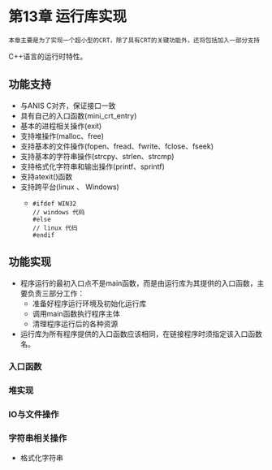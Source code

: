 # 第13章 运行库实现

    本章主要是为了实现一个超小型的CRT，除了具有CRT的关键功能外，还将包括加入一部分支持

C++语言的运行时特性。

## 功能支持

* 与ANIS C对齐，保证接口一致
* 具有自己的入口函数(mini_crt_entry)
* 基本的进程相关操作(exit)
* 支持堆操作(malloc、free)
* 支持基本的文件操作(fopen、fread、fwrite、fclose、fseek\)
* 支持基本的字符串操作(strcpy、strlen、strcmp)
* 支持格式化字符串和输出操作(printf、sprintf\)
* 支持atexit()函数
* 支持跨平台(linux 、 Windows)
  * ```
    #ifdef WIN32
    // windows 代码
    #else
    // linux 代码
    #endif
    ```

## 功能实现

* 程序运行的最初入口点不是main函数，而是由运行库为其提供的入口函数，主要负责三部分工作：
  * 准备好程序运行环境及初始化运行库
  * 调用main函数执行程序主体
  * 清理程序运行后的各种资源
* 运行库为所有程序提供的入口函数应该相同，在链接程序时须指定该入口函数名。

### 入口函数





### 堆实现





### IO与文件操作






### 字符串相关操作





* 格式化字符串
